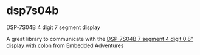 # dsp7s04b
DSP-7S04B 4 digit 7 segment display

A great library to communicate with the [DSP-7S04B 7 segment 4 digit 0.8" display with colon](http://www.embeddedadventures.com/4_digit_7_segment_led_display_dsp-7s04b-red.html) from Embedded Adventures


